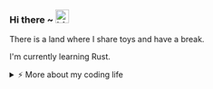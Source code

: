 ### Hi there ~ <img src="https://user-images.githubusercontent.com/1303154/88677602-1635ba80-d120-11ea-84d8-d263ba5fc3c0.gif" width="24px" alt="hi">

There is a land where I share toys and have a break.

I'm currently learning Rust.

<details>
<summary>⚡️ More about my coding life</summary>
<br />

<!--START_SECTION:waka-->
![Code Time](http://img.shields.io/badge/Code%20Time-0%20secs-blue)

![Profile Views](http://img.shields.io/badge/Profile%20Views-0-blue)

**🐱 My GitHub Data** 

> 📦 276.7 kB Used in GitHub's Storage 
 > 
> 🚫 Not Opted to Hire
 > 
> 📜 13 Public Repositories 
 > 
> 🔑 12 Private Repositories 
 > 
**I'm an Early 🐤** 

```text
🌞 Morning                80 commits          ██████░░░░░░░░░░░░░░░░░░░   23.53 % 
🌆 Daytime                144 commits         ███████████░░░░░░░░░░░░░░   42.35 % 
🌃 Evening                84 commits          ██████░░░░░░░░░░░░░░░░░░░   24.71 % 
🌙 Night                  32 commits          ██░░░░░░░░░░░░░░░░░░░░░░░   09.41 % 
```
📅 **I'm Most Productive on Friday** 

```text
Monday                   42 commits          ███░░░░░░░░░░░░░░░░░░░░░░   12.35 % 
Tuesday                  72 commits          █████░░░░░░░░░░░░░░░░░░░░   21.18 % 
Wednesday                38 commits          ███░░░░░░░░░░░░░░░░░░░░░░   11.18 % 
Thursday                 42 commits          ███░░░░░░░░░░░░░░░░░░░░░░   12.35 % 
Friday                   82 commits          ██████░░░░░░░░░░░░░░░░░░░   24.12 % 
Saturday                 37 commits          ███░░░░░░░░░░░░░░░░░░░░░░   10.88 % 
Sunday                   27 commits          ██░░░░░░░░░░░░░░░░░░░░░░░   07.94 % 
```


📊 **This Week I Spent My Time On** 

```text
🕑︎ Time Zone: Asia/Shanghai

💬 Programming Languages: 
No Activity Tracked This Week

🔥 Editors: 
No Activity Tracked This Week

🐱‍💻 Projects: 
No Activity Tracked This Week

💻 Operating System: 
No Activity Tracked This Week
```

**I Mostly Code in Python** 

```text
JavaScript               3 repos             ███░░░░░░░░░░░░░░░░░░░░░░   13.04 % 
Shell                    2 repos             ██░░░░░░░░░░░░░░░░░░░░░░░   08.70 % 
Rust                     2 repos             ██░░░░░░░░░░░░░░░░░░░░░░░   08.70 % 
Just                     1 repo              █░░░░░░░░░░░░░░░░░░░░░░░░   04.35 % 
C#                       1 repo              █░░░░░░░░░░░░░░░░░░░░░░░░   04.35 % 
```




 Last Updated on 19/05/2025 18:57:11 UTC
<!--END_SECTION:waka-->

![Top Langs](https://github-readme-stats.vercel.app/api/top-langs/?username=gitduk&layout=compact&hide=css,html)

![gitduk's github stats](https://github-readme-stats.vercel.app/api?username=gitduk&count_private=true&show_icons=true&theme=onedark)
</details>
